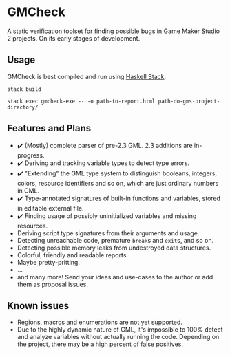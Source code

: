# GMCheck

A static verification toolset for finding possible bugs in Game Maker Studio 2 projects. On its early stages of development.

## Usage

GMCheck is best compiled and run using [Haskell Stack](https://haskellstack.org):

`stack build`

`stack exec gmcheck-exe -- -o path-to-report.html path-do-gms-project-directory/`

## Features and Plans

- ✔️ (Mostly) complete parser of pre-2.3 GML. 2.3 additions are in-progress.
- ✔️ Deriving and tracking variable types to detect type errors.
- ✔️ "Extending" the GML type system to distinguish booleans, integers, colors, resource identifiers and so on, which are just ordinary numbers in GML.
- ✔️ Type-annotated signatures of built-in functions and variables, stored in editable external file.
- ✔️ Finding usage of possibly uninitialized variables and missing resources.
- Deriving script type signatures from their arguments and usage.
- Detecting unreachable code, premature `break`s and `exit`s, and so on.
- Detecting possible memory leaks from undestroyed data structures.
- Colorful, friendly and readable reports.
- Maybe pretty-pritting.
- ...
- and many more! Send your ideas and use-cases to the author or add them as proposal issues.

## Known issues

- Regions, macros and enumerations are not yet supported.
- Due to the highly dynamic nature of GML, it's impossible to 100% detect and analyze variables without actually running the code. Depending on the project, there may be a high percent of false positives.
